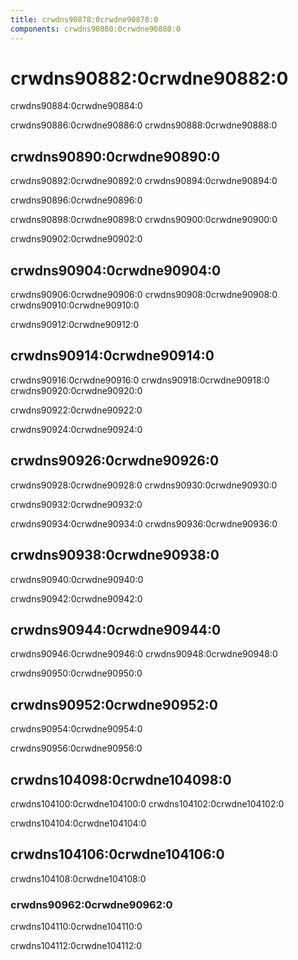 ```yaml
---
title: crwdns90878:0crwdne90878:0
components: crwdns90880:0crwdne90880:0
---
```


# crwdns90882:0crwdne90882:0

<p class="description">crwdns90884:0crwdne90884:0</p>

crwdns90886:0crwdne90886:0 crwdns90888:0crwdne90888:0

## crwdns90890:0crwdne90890:0

crwdns90892:0crwdne90892:0 crwdns90894:0crwdne90894:0

crwdns90896:0crwdne90896:0

crwdns90898:0crwdne90898:0 crwdns90900:0crwdne90900:0

crwdns90902:0crwdne90902:0

## crwdns90904:0crwdne90904:0

crwdns90906:0crwdne90906:0 crwdns90908:0crwdne90908:0 crwdns90910:0crwdne90910:0

crwdns90912:0crwdne90912:0

## crwdns90914:0crwdne90914:0

crwdns90916:0crwdne90916:0 crwdns90918:0crwdne90918:0 crwdns90920:0crwdne90920:0

crwdns90922:0crwdne90922:0

crwdns90924:0crwdne90924:0

## crwdns90926:0crwdne90926:0

crwdns90928:0crwdne90928:0 crwdns90930:0crwdne90930:0

crwdns90932:0crwdne90932:0

crwdns90934:0crwdne90934:0 crwdns90936:0crwdne90936:0

## crwdns90938:0crwdne90938:0

crwdns90940:0crwdne90940:0

crwdns90942:0crwdne90942:0

## crwdns90944:0crwdne90944:0

crwdns90946:0crwdne90946:0 crwdns90948:0crwdne90948:0

crwdns90950:0crwdne90950:0

## crwdns90952:0crwdne90952:0

crwdns90954:0crwdne90954:0

crwdns90956:0crwdne90956:0

## crwdns104098:0crwdne104098:0

crwdns104100:0crwdne104100:0 crwdns104102:0crwdne104102:0

crwdns104104:0crwdne104104:0

## crwdns104106:0crwdne104106:0

crwdns104108:0crwdne104108:0

### crwdns90962:0crwdne90962:0

crwdns104110:0crwdne104110:0

crwdns104112:0crwdne104112:0